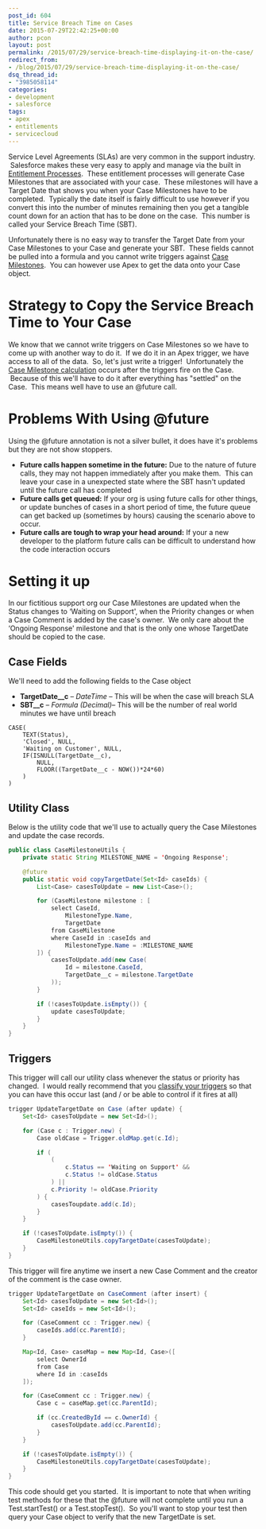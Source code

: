 ```yaml
---
post_id: 604
title: Service Breach Time on Cases
date: 2015-07-29T22:42:25+00:00
author: pcon
layout: post
permalink: /2015/07/29/service-breach-time-displaying-it-on-the-case/
redirect_from:
- /blog/2015/07/29/service-breach-time-displaying-it-on-the-case/
dsq_thread_id:
- "3985058114"
categories:
- development
- salesforce
tags:
- apex
- entitlements
- servicecloud
---
```

Service Level Agreements (SLAs) are very common in the support industry.  Salesforce makes these very easy to apply and manage via the built in [Entitlement Processes](https://help.salesforce.com/HTViewHelpDoc?id=entitlements_process_overview.htm&language=en_US).  These entitlement processes will generate Case Milestones that are associated with your case.  These milestones will have a Target Date that shows you when your Case Milestones have to be completed.  Typically the date itself is fairly difficult to use however if you convert this into the number of minutes remaining then you get a tangible count down for an action that has to be done on the case.  This number is called your Service Breach Time (SBT).

Unfortunately there is no easy way to transfer the Target Date from your Case Milestones to your Case and generate your SBT.  These fields cannot be pulled into a formula and you cannot write triggers against [Case Milestones](https://success.salesforce.com/ideaView?id=08730000000YbZsAAK).  You can however use Apex to get the data onto your Case object.
<!--more-->

# Strategy to Copy the Service Breach Time to Your Case

We know that we cannot write triggers on Case Milestones so we have to come up with another way to do it.  If we do it in an Apex trigger, we have access to all of the data.  So, let's just write a trigger!  Unfortunately the [Case Milestone calculation](https://developer.salesforce.com/docs/atlas.en-us.apexcode.meta/apexcode/apex_triggers_order_of_execution.htm) occurs after the triggers fire on the Case.  Because of this we'll have to do it after everything has "settled" on the Case.  This means well have to use an @future call.

# Problems With Using @future

Using the @future annotation is not a silver bullet, it does have it's problems but they are not show stoppers.

* **Future calls happen sometime in the future:** Due to the nature of future calls, they may not happen immediately after you make them.  This can leave your case in a unexpected state where the SBT hasn't updated until the future call has completed
* **Future calls get queued:** If your org is using future calls for other things, or update bunches of cases in a short period of time, the future queue can get backed up (sometimes by hours) causing the scenario above to occur.
* **Future calls are tough to wrap your head around:** If your a new developer to the platform future calls can be difficult to understand how the code interaction occurs

# Setting it up

In our fictitious support org our Case Milestones are updated when the Status changes to &#8216;Waiting on Support', when the Priority changes or when a Case Comment is added by the case's owner.  We only care about the &#8216;Ongoing Response' milestone and that is the only one whose TargetDate should be copied to the case.

## Case Fields

We'll need to add the following fields to the Case object

* **TargetDate__c** &#8211; _DateTime_ &#8211; This will be when the case will breach SLA
* **SBT__c** &#8211; _Formula (Decimal)_&#8211; This will be the number of real world minutes we have until breach

```text
CASE(
	TEXT(Status),
	'Closed', NULL,
	'Waiting on Customer', NULL,
	IF(ISNULL(TargetDate__c),
		NULL,
		FLOOR((TargetDate__c - NOW())*24*60)
	)
)
```

## Utility Class

Below is the utility code that we'll use to actually query the Case Milestones and update the case records.

```java
public class CaseMilestoneUtils {
	private static String MILESTONE_NAME = 'Ongoing Response';

	@future
	public static void copyTargetDate(Set<Id> caseIds) {
		List<Case> casesToUpdate = new List<Case>();

		for (CaseMilestone milestone : [
			select CaseId,
				MilestoneType.Name,
				TargetDate
			from CaseMilestone
			where CaseId in :caseIds and
				MilestoneType.Name = :MILESTONE_NAME
		]) {
			casesToUpdate.add(new Case(
				Id = milestone.CaseId,
				TargetDate__c = milestone.TargetDate
			));
		}

		if (!casesToUpdate.isEmpty()) {
			update casesToUpdate;
		}
	}
}
```

## Triggers

This trigger will call our utility class whenever the status or priority has changed.  I would really recommend that you [classify your triggers](/2012/02/13/classifying-triggers-in-salesforce/ "Classifying Triggers in Salesforce") so that you can have this occur last (and / or be able to control if it fires at all)

```java
trigger UpdateTargetDate on Case (after update) {
	Set<Id> casesToUpdate = new Set<Id>();

	for (Case c : Trigger.new) {
		Case oldCase = Trigger.oldMap.get(c.Id);

		if (
			(
				c.Status == 'Waiting on Support' &&
				c.Status != oldCase.Status
			) ||
			c.Priority != oldCase.Priority
		) {
			casesToupdate.add(c.Id);
		}
	}

	if (!casesToUpdate.isEmpty()) {
		CaseMilestoneUtils.copyTargetDate(casesToUpdate);
	}
}
```

This trigger will fire anytime we insert a new Case Comment and the creator of the comment is the case owner.

```java
trigger UpdateTargetDate on CaseComment (after insert) {
	Set<Id> casesToUpdate = new Set<Id>();
	Set<Id> caseIds = new Set<Id>();

	for (CaseComment cc : Trigger.new) {
		caseIds.add(cc.ParentId);
	}

	Map<Id, Case> caseMap = new Map<Id, Case>([
		select OwnerId
		from Case
		where Id in :caseIds
	]);

	for (CaseComment cc : Trigger.new) {
		Case c = caseMap.get(cc.ParentId);

		if (cc.CreatedById == c.OwnerId) {
			casesToUpdate.add(cc.ParentId);
		}
	}

	if (!casesToUpdate.isEmpty()) {
		CaseMilestoneUtils.copyTargetDate(casesToUpdate);
	}
}
```

This code should get you started.  It is important to note that when writing test methods for these that the @future will not complete until you run a Test.startTest() or a Test.stopTest().  So you'll want to stop your test then query your Case object to verify that the new TargetDate is set.